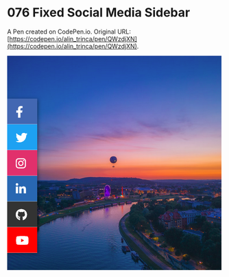 # 076 Fixed Social Media Sidebar

A Pen created on CodePen.io. Original URL: [https://codepen.io/alin_trinca/pen/QWzdjXN](https://codepen.io/alin_trinca/pen/QWzdjXN).

![Fixed Social Media Sidebar Screenshot](fixed-social-media-sidebar.png)
